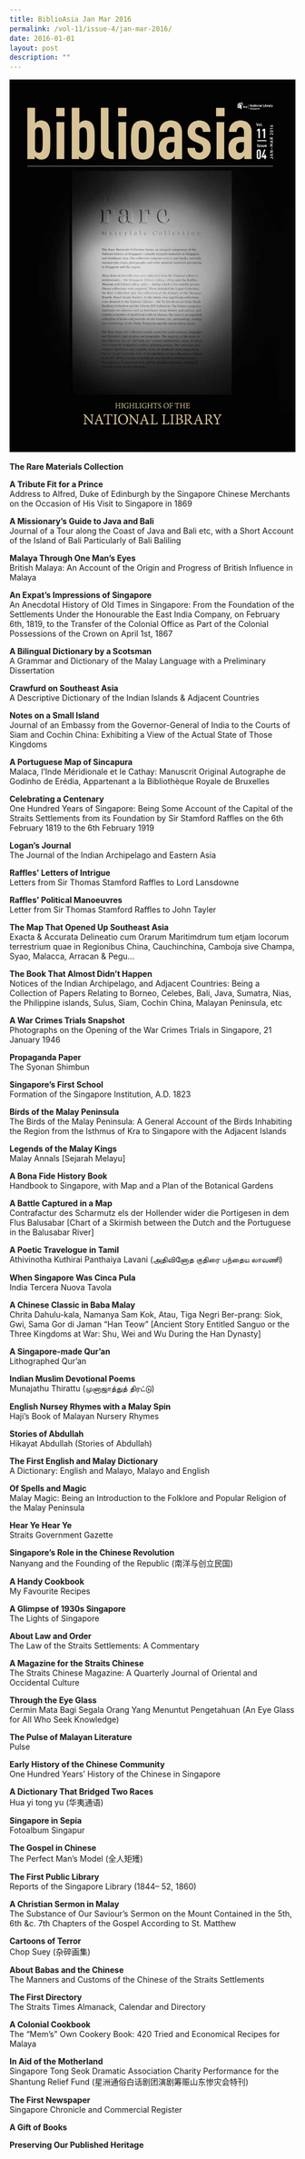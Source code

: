 ```yaml
---
title: BiblioAsia Jan Mar 2016
permalink: /vol-11/issue-4/jan-mar-2016/
date: 2016-01-01
layout: post
description: ""
---
```

![Alt text for image on Isomer site](/images/vol-11-issue-4/ba11-4.jpg)

**The Rare Materials Collection**

**A Tribute Fit for a Prince**<br>
Address to Alfred, Duke of Edinburgh by the Singapore Chinese Merchants on the Occasion of His Visit to Singapore in 1869

**A Missionary’s Guide to Java and Bali**<br>
Journal of a Tour along the Coast of Java and Bali etc, with a Short Account of the Island of Bali Particularly of Bali Baliling

**Malaya Through One Man’s Eyes**<br>
British Malaya: An Account of the Origin and Progress of British Influence in Malaya

**An Expat’s Impressions of Singapore**<br>
An Anecdotal History of Old Times in Singapore: From the Foundation of the Settlements Under the Honourable the East India Company, on February 6th, 1819, to the Transfer of the Colonial Office as Part of the Colonial Possessions of the Crown on April 1st, 1867

**A Bilingual Dictionary by a Scotsman**<br>
A Grammar and Dictionary of the Malay Language with a Preliminary Dissertation

**Crawfurd on Southeast Asia**<br>
A Descriptive Dictionary of the Indian Islands & Adjacent Countries

**Notes on a Small Island**<br>
Journal of an Embassy from the Governor-General of India to the Courts of Siam and Cochin  China: Exhibiting a View of the Actual State of Those Kingdoms

**A Portuguese Map of Sincapura**<br>
Malaca, l’Inde Méridionale et le Cathay: Manuscrit Original Autographe de Godinho de Erédia, Appartenant a la Bibliothèque Royale de Bruxelles

**Celebrating a Centenary**<br>
One Hundred Years of Singapore: Being Some Account of the Capital of the Straits Settlements from its Foundation by Sir Stamford Raffles on the 6th February 1819 to the 6th February 1919

**Logan’s Journal**<br>
The Journal of the Indian Archipelago and Eastern Asia

**Raffles’ Letters of Intrigue**<br>
Letters from Sir Thomas Stamford Raffles to Lord Lansdowne

**Raffles’ Political Manoeuvres**<br>
Letter from Sir Thomas Stamford Raffles to John Tayler

**The Map That Opened Up Southeast Asia**<br>
Exacta & Accurata Delineatio cum Orarum Maritimdrum tum etjam locorum terrestrium quae in Regionibus China, Cauchinchina, Camboja sive Champa, Syao, Malacca, Arracan & Pegu…

**The Book That Almost Didn’t Happen**<br>
Notices of the Indian Archipelago, and Adjacent Countries: Being a Collection of Papers Relating to Borneo, Celebes, Bali, Java, Sumatra, Nias, the Philippine islands, Sulus, Siam, Cochin China, Malayan Peninsula, etc

**A War Crimes Trials Snapshot**<br>
Photographs on the Opening of the War Crimes Trials in Singapore, 21 January 1946

**Propaganda Paper**<br>
The Syonan Shimbun

**Singapore’s First School**<br>
Formation of the Singapore Institution, A.D. 1823

**Birds of the Malay Peninsula**<br>
The Birds of the Malay Peninsula: A General Account of the Birds Inhabiting the Region from the Isthmus of Kra to Singapore with the Adjacent Islands

**Legends of the Malay Kings**<br>
Malay Annals [Sejarah Melayu]

**A Bona Fide History Book**<br>
Handbook to Singapore, with Map and a Plan of the Botanical Gardens

**A Battle Captured in a Map**<br>
Contrafactur des Scharmutz els der Hollender wider die Portigesen in dem Flus Balusabar [Chart of a Skirmish between the Dutch and the Portuguese in the Balusabar River]

**A Poetic Travelogue in Tamil**<br>
Athivinotha Kuthirai Panthaiya Lavani (அதிவினோத குதிரை பந்தைய லாவணி)

**When Singapore Was Cinca Pula**<br>
India Tercera Nuova Tavola

**A Chinese Classic in Baba Malay**<br>
Chrita Dahulu-kala, Namanya Sam Kok, Atau, Tiga Negri Ber-prang: Siok, Gwi, Sama Gor di Jaman “Han Teow” [Ancient Story Entitled Sanguo or the Three Kingdoms at War: Shu, Wei and Wu During the Han Dynasty]

**A Singapore-made Qur’an**<br>
Lithographed Qur’an

**Indian Muslim Devotional Poems**<br>
Munajathu Thirattu (முனாஜாத்துத் திரட்டு)

**English Nursey Rhymes with a Malay Spin**<br>
Haji’s Book of Malayan Nursery Rhymes

**Stories of Abdullah**<br>
Hikayat Abdullah (Stories of Abdullah)

**The First English and Malay Dictionary**<br>
A Dictionary: English and Malayo, Malayo and English

**Of Spells and Magic**<br>
Malay Magic: Being an Introduction to the Folklore and Popular Religion of the Malay Peninsula

**Hear Ye Hear Ye**<br>
Straits Government Gazette

**Singapore’s Role in the Chinese Revolution**<br>
Nanyang and the Founding of the Republic (南洋与创立民国)

**A Handy Cookbook**<br>
My Favourite Recipes

**A Glimpse of 1930s Singapore**<br>
The Lights of Singapore

**About Law and Order**<br>
The Law of the Straits Settlements: A Commentary

**A Magazine for the Straits Chinese**<br>
The Straits Chinese Magazine: A Quarterly Journal of Oriental and Occidental Culture

**Through the Eye Glass**<br>
Cermin Mata Bagi Segala Orang Yang Menuntut Pengetahuan (An Eye Glass for All Who Seek Knowledge)

**The Pulse of Malayan Literature**<br>
Pulse

**Early History of the Chinese Community**<br>
One Hundred Years’ History of the Chinese in Singapore

**A Dictionary That Bridged Two Races**<br>
Hua yi tong yu (华夷通语)

**Singapore in Sepia**<br>
Fotoalbum Singapur

**The Gospel in Chinese**<br>
The Perfect Man’s Model (全人矩矱)

**The First Public Library**<br>
Reports of the Singapore Library (1844– 52, 1860)

**A Christian Sermon in Malay**<br>
The Substance of Our Saviour’s Sermon on the Mount Contained in the 5th, 6th &c. 7th Chapters of the Gospel According to St. Matthew

**Cartoons of Terror**<br>
Chop Suey (杂碎画集)

**About Babas and the Chinese**<br>
The Manners and Customs of the Chinese of the Straits Settlements

**The First Directory**<br>
The Straits Times Almanack, Calendar and Directory

**A Colonial Cookbook**<br>
The “Mem’s” Own Cookery Book: 420 Tried and Economical Recipes for Malaya

**In Aid of the Motherland**<br>
Singapore Tong Seok Dramatic Association Charity Performance for the Shantung Relief Fund (星洲通俗白话剧团演剧筹赈山东惨灾会特刊)

**The First Newspaper**<br>
Singapore Chronicle and Commercial Register

**A Gift of Books**

**Preserving Our Published Heritage**